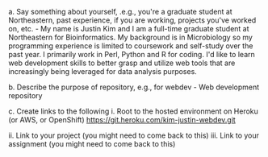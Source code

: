 a. Say something about yourself, .e.g., you're a graduate student at Northeastern, past experience, if you are working, projects you've worked on, etc.
    - My name is Justin Kim and I am a full-time graduate student at Northeastern for Bioinformatics. My background is in Microbiology so my programming experience is limited to coursework and self-study over the past year. I primarily work in Perl, Python and R for coding. I'd like to learn web development skills to better grasp and utilize web tools that are increasingly being leveraged for data analysis purposes.
  
b. Describe the purpose of repository, e.g., for webdev
    - Web development repository

c. Create links to the following
  i.    Root to the hosted environment on Heroku (or AWS, or OpenShift)
            https://git.heroku.com/kim-justin-webdev.git

  ii.   Link to your project (you might need to come back to this) 
  iii.  Link to your assignment (you might need to come back to this)
